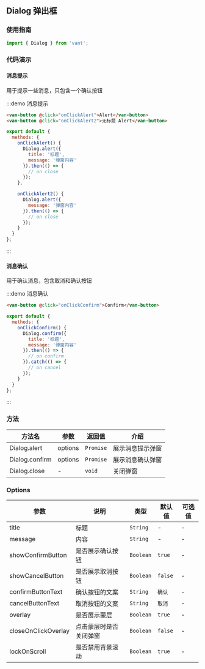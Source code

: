 <style>
.demo-dialog {
  .van-button {
    margin: 15px;
  }
}
</style>

<script>
import { Dialog } from 'packages';

const message = '弹窗内容';

export default {
  methods: {
    onClickAlert() {
      Dialog.alert({
        title: '标题',
        message
      });
    },

    onClickAlert2() {
      Dialog.alert({
        message
      });
    },

    onClickConfirm() {
      Dialog.confirm({
        title: '标题',
        message
      }).catch(action => {
        console.log(action);
      });
    }
  }
};
</script>

## Dialog 弹出框

### 使用指南

```js
import { Dialog } from 'vant';
```

### 代码演示

#### 消息提示

用于提示一些消息，只包含一个确认按钮

:::demo 消息提示
```html
<van-button @click="onClickAlert">Alert</van-button>
<van-button @click="onClickAlert2">无标题 Alert</van-button>
```

```javascript
export default {
  methods: {
    onClickAlert() {
      Dialog.alert({
        title: '标题',
        message: '弹窗内容'
      }).then(() => {
        // on close
      });
    },

    onClickAlert2() {
      Dialog.alert({
        message: '弹窗内容'
      }).then(() => {
        // on close
      });
    }
  }
};
```
:::

#### 消息确认

用于确认消息，包含取消和确认按钮

:::demo 消息确认
```html
<van-button @click="onClickConfirm">Confirm</van-button>
```

```javascript
export default {
  methods: {
    onClickConfirm() {
      Dialog.confirm({
        title: '标题',
        message: '弹窗内容'
      }).then(() => {
        // on confirm
      }).catch(() => {
        // on cancel
      });
    }
  }
};
```
:::

### 方法

| 方法名 | 参数 | 返回值 | 介绍 |
|-----------|-----------|-----------|-------------|
| Dialog.alert | options | `Promise` | 展示消息提示弹窗 |
| Dialog.confirm | options | `Promise` | 展示消息确认弹窗 |
| Dialog.close | - | `void` | 关闭弹窗 |

### Options

| 参数 | 说明 | 类型 | 默认值 | 可选值 |
|-----------|-----------|-----------|-------------|-------------|
| title | 标题 | `String` | - | - |
| message | 内容 | `String` | - | - |
| showConfirmButton | 是否展示确认按钮 | `Boolean` |  `true` | - |
| showCancelButton | 是否展示取消按钮 | `Boolean` |  `false` | - |
| confirmButtonText | 确认按钮的文案 | `String` |  `确认` | - |
| cancelButtonText | 取消按钮的文案 | `String` | `取消` | - |
| overlay | 是否展示蒙层 | `Boolean` | `true` | - |
| closeOnClickOverlay | 点击蒙层时是否关闭弹窗 | `Boolean` | `false` | - |
| lockOnScroll | 是否禁用背景滚动 | `Boolean` | `true` | - |
